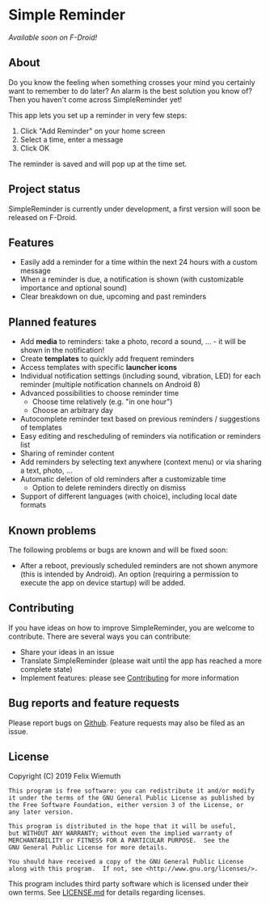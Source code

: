 # Simple Reminder
*Available soon on F-Droid!*

## About
Do you know the feeling when something crosses your mind you certainly want to remember to do later? An alarm is the best solution you know of? Then you haven't come across SimpleReminder yet!

This app lets you set up a reminder in very few steps:

1. Click "Add Reminder" on your home screen
2. Select a time, enter a message
3. Click OK

The reminder is saved and will pop up at the time set.


## Project status
SimpleReminder is currently under development, a first version will soon be released on F-Droid.


## Features
- Easily add a reminder for a time within the next 24 hours with a custom message
- When a reminder is due, a notification is shown (with customizable importance and optional sound)
- Clear breakdown on due, upcoming and past reminders


## Planned features
- Add **media** to reminders: take a photo, record a sound, ... - it will be shown in the notification!
- Create **templates** to quickly add frequent reminders
- Access templates with specific **launcher icons**
- Individual notification settings (including sound, vibration, LED) for each reminder (multiple notification channels on Android 8)
- Advanced possibilities to choose reminder time
  - Choose time relatively (e.g. "in one hour")
  - Choose an arbitrary day
- Autocomplete reminder text based on previous reminders / suggestions of templates
- Easy editing and rescheduling of reminders via notification or reminders list
- Sharing of reminder content
- Add reminders by selecting text anywhere (context menu) or via sharing a text, photo, ...
- Automatic deletion of old reminders after a customizable time
  - Option to delete reminders directly on dismiss
- Support of different languages (with choice), including local date formats


## Known problems
The following problems or bugs are known and will be fixed soon:
- After a reboot, previously scheduled reminders are not shown anymore (this is intended by Android). An option (requiring a permission to execute the app on device startup) will be added.


## Contributing
If you have ideas on how to improve SimpleReminder, you are welcome to contribute. There are several ways you can contribute:
- Share your ideas in an issue
- Translate SimpleReminder (please wait until the app has reached a more complete state)
- Implement features: please see [Contributing](CONTRIBUTING.md) for more information


## Bug reports and feature requests
Please report bugs on [Github](https://github.com/felixwiemuth/SimpleReminder/issues). Feature requests may also be filed as an issue.


## License ##

Copyright (C) 2019 Felix Wiemuth


    This program is free software: you can redistribute it and/or modify
    it under the terms of the GNU General Public License as published by
    the Free Software Foundation, either version 3 of the License, or
    any later version.

    This program is distributed in the hope that it will be useful,
    but WITHOUT ANY WARRANTY; without even the implied warranty of
    MERCHANTABILITY or FITNESS FOR A PARTICULAR PURPOSE.  See the
    GNU General Public License for more details.

    You should have received a copy of the GNU General Public License
    along with this program.  If not, see <http://www.gnu.org/licenses/>.

This program includes third party software which is licensed under their own terms.
See [LICENSE.md](LICENSE.md) for details regarding licenses.
